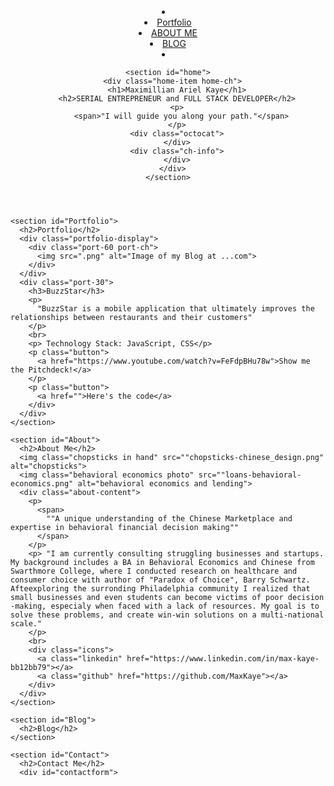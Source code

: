 <!DOCTYPE html>
<html lang= "en">
  <head>
    <meta http-equiv="Content-Type" content="text/html; charset=UTF-8">
    <meta name="description" content="Personal Portfolio Website for Maximillian Kaye, Full Stack Developer and ethnographic researcher exploring the World">
    <meta name="keywords" content="Maximillian Kaye, Fulll Stack Developer, Small Business Educator, Information Architect"
    <meta name ="viewport" content="width=device-width, initial scale">
    <title> Maximillian Ariel Kaye | Portfolio</title>
    <!-- Icons -->
    <link rel=""
    <link rel=""
    <!-- STYLESHEETS -->
    <link rel="stylesheet" type="text/css" href="css/normalize.css">
    <link rel="stylesheet" type="text/css" href="css/jquery.toastmessage.css">
    <link rel="stylesheet" type="text/css" href="css/style.css">
  </head>

  <body>
    <header>
      <nav class="nav-background"
        <ul>
          <li>
            <a href="#home"GREETINGS</a>
          </li>
          <li>
            <a href="#Portfolio">Portfolio</a>
          </li>
          <li>
            <a href="#About">ABOUT ME</a>
          </li>
          <li>
            <a href="#Blog">BLOG</a>
          </li>
          <li>
            <a href="#Contact"></a>
          </li>
        </ul>
      </nav>

    <section id="home">
      <div class="home-item home-ch">
        <h1>Maximillian Ariel Kaye</h1>
        <h2>SERIAL ENTREPRENEUR and FULL STACK DEVELOPER</h2>
        <p>
          <span>"I will guide you along your path."</span>
        </p>
        <div class="octocat">
        </div>
        <div class="ch-info">
        </div>
      </div>
    </section>
  </header>

    <section id="Portfolio">
      <h2>Portfolio</h2>
      <div class="portfolio-display">
        <div class="port-60 port-ch">
          <img src=".png" alt="Image of my Blog at ...com">
        </div>
      </div>
      <div class="port-30">
        <h3>BuzzStar</h3>
        <p>
          "BuzzStar is a mobile application that ultimately improves the relationships between restaurants and their customers"
        </p>
        <br>
        <p> Technology Stack: JavaScript, CSS</p>
        <p class="button">
          <a href="https://www.youtube.com/watch?v=FeFdpBHu78w">Show me the Pitchdeck!</a>
        </p>
        <p class="button">
          <a href="">Here's the code</a>
        </div>
      </div>
    </section>

    <section id="About">
      <h2>About Me</h2>
      <img class="chopsticks in hand" src=""chopsticks-chinese_design.png" alt="chopsticks">
      <img class="behavioral economics photo" src=""loans-behavioral-economics.png" alt="behavioral economics and lending">
      <div class="about-content">
        <p>
          <span>
            ""A unique understanding of the Chinese Marketplace and expertise in behavioral financial decision making""
          </span>
        </p>
        <p> "I am currently consulting struggling businesses and startups. My background includes a BA in Behavioral Economics and Chinese from Swarthmore College, where I conducted research on healthcare and consumer choice with author of "Paradox of Choice", Barry Schwartz. Afteexploring the surronding Philadelphia community I realized that small businesses and even students can become victims of poor decision -making, especialy when faced with a lack of resources. My goal is to solve these problems, and create win-win solutions on a multi-national scale."
        </p>
        <br>
        <div class="icons">
          <a class="linkedin" href="https://www.linkedin.com/in/max-kaye-bb12bb79"></a>
          <a class="github" href="https://github.com/MaxKaye"></a>
        </div>
      </div>
    </section>

    <section id="Blog">
      <h2>Blog</h2>
    </section>

    <section id="Contact">
      <h2>Contact Me</h2>
      <div id="contactform">
        
